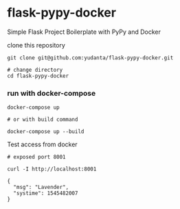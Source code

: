 # flask-pypy-docker
Simple Flask Project Boilerplate with PyPy and Docker

clone this repository
```
git clone git@github.com:yudanta/flask-pypy-docker.git

# change directory
cd flask-pypy-docker
```


### run with docker-compose
```
docker-compose up 

# or with build command

docker-compose up --build
```

Test access from docker 
```
# exposed port 8001

curl -I http://localhost:8001

{
  "msg": "Lavender", 
  "systime": 1545482007
}


```